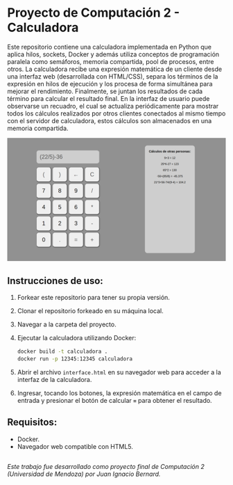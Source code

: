 # Proyecto de Computación 2 - Calculadora

Este repositorio contiene una calculadora implementada en Python que aplica hilos, sockets, Docker y además utiliza conceptos de programación paralela como semáforos, memoria compartida, pool de procesos, entre otros. La calculadora recibe una expresión matemática de un cliente desde una interfaz web (desarrollada con HTML/CSS), separa los términos de la expresión en hilos de ejecución y los procesa de forma simultánea para mejorar el rendimiento. Finalmente, se juntan los resultados de cada término para calcular el resultado final. En la interfaz de usuario puede observarse un recuadro, el cual se actualiza periódicamente para mostrar todos los cálculos realizados por otros clientes conectados al mismo tiempo con el servidor de calculadora, estos cálculos son almacenados en una memoria compartida.

![Interfaz de usuario: Calculadora a la izquierda, recuadro con resultados a la derecha](/images/ui-screenshot.png "Interfaz de usuario")

## Instrucciones de uso:

1. Forkear este repositorio para tener su propia versión.

2. Clonar el repositorio forkeado en su máquina local.

3. Navegar a la carpeta del proyecto.

4. Ejecutar la calculadora utilizando Docker:

    ```bash
    docker build -t calculadora .
    docker run -p 12345:12345 calculadora
    ```

5. Abrir el archivo `interface.html` en su navegador web para acceder a la interfaz de la calculadora.

6. Ingresar, tocando los botones, la expresión matemática en el campo de entrada y presionar el botón de calcular **`=`** para obtener el resultado.

## Requisitos:

- Docker.
- Navegador web compatible con HTML5.

##
###### Este trabajo fue desarrollado como proyecto final de Computación 2 (Universidad de Mendoza) por Juan Ignacio Bernard.